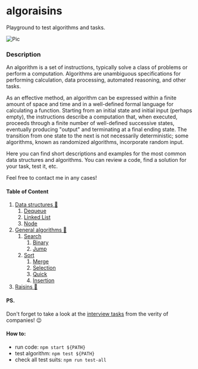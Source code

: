 # algoraisins
Playground to test algorithms and tasks.

![Pic](https://i.ibb.co/0j1qBvB/kisspng-dried-fruit-brittle-vegetarian-cuisine-nut-5af62b2b465a32-4898688015260823472882.png)

### Description
An algorithm is a set of instructions, typically solve a class of problems or perform a computation. Algorithms are unambiguous specifications for performing calculation, data processing, automated reasoning, and other tasks.

As an effective method, an algorithm can be expressed within a finite amount of space and time and in a well-defined formal language for calculating a function. Starting from an initial state and initial input (perhaps empty), the instructions describe a computation that, when executed, proceeds through a finite number of well-defined successive states, eventually producing "output" and terminating at a final ending state. The transition from one state to the next is not necessarily deterministic; some algorithms, known as randomized algorithms, incorporate random input.

Here you can find short descriptions and examples for the most common data structures and algorithms. You can review a code, find a solution for your task, test it, etc.

Feel free to contact me in any cases!

#### Table of Content

1. [Data structures :strawberry:](https://github.com/curdwithraisins/algoraisins/tree/master/data-structures)
    1. [Dequeue](https://github.com/curdwithraisins/algoraisins/blob/master/data-structures/Dequeue.ts)
    1. [Linked List](https://github.com/curdwithraisins/algoraisins/tree/master/data-structures/LinkedList.ts)
    1. [Node](https://github.com/curdwithraisins/algoraisins/tree/master/data-structures/Node.ts)
1. [General algorithms :pear:](https://github.com/curdwithraisins/algoraisins/tree/master/general)
    1. [Search](https://github.com/curdwithraisins/algoraisins/tree/master/general/search)
        1. [Binary](https://github.com/curdwithraisins/algoraisins/tree/master/general/search/binary)
        1. [Jump](https://github.com/curdwithraisins/algoraisins/tree/master/general/search/jump)
    1. [Sort](https://github.com/curdwithraisins/algoraisins/tree/master/general/sort)
        1. [Merge](https://github.com/curdwithraisins/algoraisins/tree/master/general/sort/merge)
        1. [Selection](https://github.com/curdwithraisins/algoraisins/tree/master/general/sort/selection)
        1. [Quick](https://github.com/curdwithraisins/algoraisins/tree/master/general/sort/quick)
        1. [Insertion](https://github.com/curdwithraisins/algoraisins/tree/master/general/sort/insertion)
1. [Raisins :grapes:](https://github.com/curdwithraisins/algoraisins/raisins)

#### PS.
Don't forget to take a look at the [interview tasks](https://github.com/curdwithraisins/algoraisins/tree/master/raisins) from the verity of companies! :wink:

#### How to:
* run code: ``npm start ${PATH}``
* test algorithm: ``npm test ${PATH}``
* check all test suits: ``npm run test-all``
